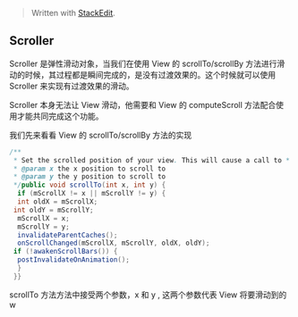 


> Written with [StackEdit](https://stackedit.io/).

## Scroller

Scroller 是弹性滑动对象，当我们在使用 View 的 scrollTo/scrollBy 方法进行滑动的时候，其过程都是瞬间完成的，是没有过渡效果的。这个时候就可以使用 Scroller 来实现有过渡效果的滑动。

Scroller 本身无法让 View 滑动，他需要和 View 的 computeScroll 方法配合使用才能共同完成这个功能。

我们先来看看 View 的 scrollTo/scrollBy 方法的实现

```java
/**  
 * Set the scrolled position of your view. This will cause a call to * {@link #onScrollChanged(int, int,    	 	int, int)} and the view will be  invalidated. 
 * @param x the x position to scroll to  
 * @param y the y position to scroll to  
 */public void scrollTo(int x, int y) {  
  if (mScrollX != x || mScrollY != y) {  
  int oldX = mScrollX;  
 int oldY = mScrollY;  
  mScrollX = x;  
  mScrollY = y;  
  invalidateParentCaches();  
  onScrollChanged(mScrollX, mScrollY, oldX, oldY);  
 if (!awakenScrollBars()) {  
  postInvalidateOnAnimation();  
  }  
 }}
```
scrollTo 方法方法中接受两个参数，x 和 y , 这两个参数代表 View 将要滑动到的w
<!--stackedit_data:
eyJoaXN0b3J5IjpbNzU4OTQzNzMxLC0yMDc3MTg4MzU3XX0=
-->